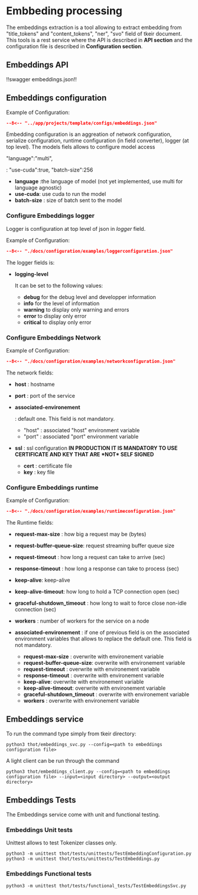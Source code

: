 # Embbeding processing

The embeddings extraction is a tool allowing to extract embedding from "title_tokens" and "content_tokens", "ner", "svo" field of tkeir document.
This tools is a rest service where the API is described in **API section** and the configuration file is described in **Configuration section**.

## Embeddings API


!!swagger embeddings.json!!

## Embeddings configuration

Example of Configuration:


```json title="relation.json"
--8<-- "../app/projects/template/configs/embeddings.json"
```

Embedding configuration is an aggreation of network configuration, serialize configuration, runtime configuration (in field converter), logger (at top level).
The models fiels allows to configure model access

"language":"multi",

: "use-cuda":true,
  "batch-size":256

- **language** :the language of model (not yet implemented, use multi for language agnostic)
- **use-cuda**: use cuda to run the model
- **batch-size** : size of batch sent to the model

### Configure Embeddings logger

Logger is configuration at top level of json in *logger* field.

Example of Configuration:

```json title="logger configuration"
--8<-- "./docs/configuration/examples/loggerconfiguration.json"
```

The logger fields is:

- **logging-level**

  It can be set to the following values:

  - **debug** for the debug level and developper information
  - **info** for the level of information
  - **warning** to display only warning and errors
  - **error** to display only error
  - **critical** to display only error

### Configure Embeddings Network

Example of Configuration:

```json title="network configuration"
--8<-- "./docs/configuration/examples/networkconfiguration.json"
```

The network fields:

- **host** : hostname

- **port** : port of the service

- **associated-environement**

  : default one. This field is not mandatory.

  - "host" : associated "host" environment variable
  - "port" : associated "port" environment variable

- **ssl** : ssl configuration **IN PRODUCTION IT IS MANDATORY TO USE CERTIFICATE AND KEY THAT ARE \*NOT\* SELF SIGNED**

  - **cert** : certificate file
  - **key** : key file


### Configure Embeddings runtime

Example of Configuration:

```json title="network configuration"
--8<-- "./docs/configuration/examples/runtimeconfiguration.json"
```

The Runtime fields:

- **request-max-size** : how big a request may be (bytes)

- **request-buffer-queue-size**: request streaming buffer queue size

- **request-timeout** : how long a request can take to arrive (sec)

- **response-timeout** : how long a response can take to process (sec)

- **keep-alive**: keep-alive

- **keep-alive-timeout**: how long to hold a TCP connection open (sec)

- **graceful-shutdown_timeout** : how long to wait to force close non-idle connection (sec)

- **workers** : number of workers for the service on a node

- **associated-environement** : if one of previous field is on the associated environment variables that allows to replace the  default one. This field is not mandatory.

  - **request-max-size** : overwrite with environement variable
  - **request-buffer-queue-size**: overwrite with environement variable
  - **request-timeout** : overwrite with environement variable
  - **response-timeout** : overwrite with environement variable
  - **keep-alive**: overwrite with environement variable
  - **keep-alive-timeout**: overwrite with environement variable
  - **graceful-shutdown_timeout** : overwrite with environement variable
  - **workers** : overwrite with environement variable

## Embeddings service

To run the command type simply from tkeir directory:

```shell
python3 thot/embeddings_svc.py --config=<path to embeddings configuration file>
```

A light client can be run through the command

```shell
python3 thot/embeddings_client.py --config=<path to embeddings configuration file> --input=<input directory> --output=<output directory>
```

## Embeddings Tests

The Embeddings service come with unit and functional testing.

### Embeddings Unit tests

Unittest allows to test Tokenizer classes only.

```shell
python3 -m unittest thot/tests/unittests/TestEmbeddingConfiguration.py
python3 -m unittest thot/tests/unittests/TestEmbeddings.py
```

### Embeddings Functional tests

```shell
python3 -m unittest thot/tests/functional_tests/TestEmbeddingsSvc.py
```
